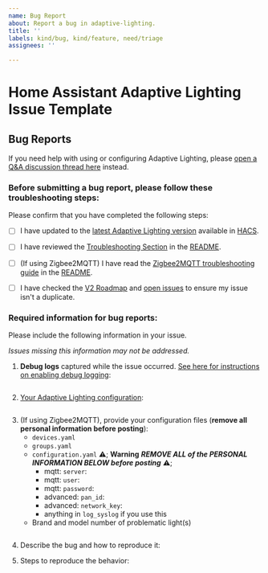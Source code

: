 ```yaml
---
name: Bug Report
about: Report a bug in adaptive-lighting.
title: ''
labels: kind/bug, kind/feature, need/triage
assignees: ''

---
```


# Home Assistant Adaptive Lighting Issue Template

## Bug Reports

If you need help with using or configuring Adaptive Lighting, please [open a Q&A discussion thread here](https://github.com/basnijholt/adaptive-lighting/discussions/new?category=q-a) instead.

### Before submitting a bug report, please follow these troubleshooting steps:

Please confirm that you have completed the following steps:

- [ ] I have updated to the [latest Adaptive Lighting version](https://github.com/basnijholt/adaptive-lighting/releases) available in [HACS](https://hacs.xyz/).
- [ ] I have reviewed the [Troubleshooting Section](https://github.com/basnijholt/adaptive-lighting#troubleshooting) in the [README](https://github.com/basnijholt/adaptive-lighting#readme).
- [ ] (If using Zigbee2MQTT) I have read the [Zigbee2MQTT troubleshooting guide](https://github.com/basnijholt/adaptive-lighting#zigbee2mqtt) in the [README](https://github.com/basnijholt/adaptive-lighting#readme).
- [ ] I have checked the [V2 Roadmap](https://github.com/basnijholt/adaptive-lighting/discussions/291) and [open issues](https://github.com/basnijholt/adaptive-lighting/issues) to ensure my issue isn't a duplicate.


### Required information for bug reports:

Please include the following information in your issue.

*Issues missing this information may not be addressed.*

1.  **Debug logs** captured while the issue occurred. [See here for instructions on enabling debug logging](https://github.com/basnijholt/adaptive-lighting#troubleshooting):

```

```

2.  [Your Adaptive Lighting configuration](https://github.com/basnijholt/adaptive-lighting#gear-configuration):

```

```

3.  (If using Zigbee2MQTT), provide your configuration files (**remove all personal information before posting**):
    - `devices.yaml`
    - `groups.yaml`
    - `configuration.yaml` ⚠️; **Warning** _**REMOVE ALL of the PERSONAL INFORMATION BELOW before posting**_ ⚠️;
      - mqtt: `server`:
      - mqtt: `user`:
      - mqtt: `password`:
      - advanced: `pan_id`:
      - advanced: `network_key`:
      - anything in `log_syslog` if you use this
    - Brand and model number of problematic light(s)
```

```

4.  Describe the bug and how to reproduce it:



5. Steps to reproduce the behavior:
